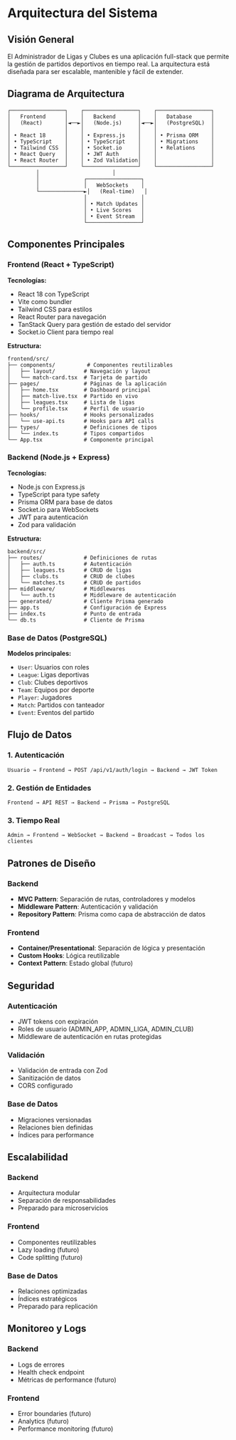 # Arquitectura del Sistema

## Visión General

El Administrador de Ligas y Clubes es una aplicación full-stack que permite la gestión de partidos deportivos en tiempo real. La arquitectura está diseñada para ser escalable, mantenible y fácil de extender.

## Diagrama de Arquitectura

```
┌─────────────────┐    ┌─────────────────┐    ┌─────────────────┐
│   Frontend      │    │   Backend       │    │   Database      │
│   (React)       │◄──►│   (Node.js)     │◄──►│   (PostgreSQL)  │
│                 │    │                 │    │                 │
│ • React 18      │    │ • Express.js    │    │ • Prisma ORM    │
│ • TypeScript    │    │ • TypeScript    │    │ • Migrations    │
│ • Tailwind CSS  │    │ • Socket.io     │    │ • Relations     │
│ • React Query   │    │ • JWT Auth      │    │                 │
│ • React Router  │    │ • Zod Validation│    │                 │
└─────────────────┘    └─────────────────┘    └─────────────────┘
         │                       │
         │              ┌─────────────────┐
         │              │   WebSockets    │
         └──────────────►│   (Real-time)   │
                        │                 │
                        │ • Match Updates │
                        │ • Live Scores   │
                        │ • Event Stream  │
                        └─────────────────┘
```

## Componentes Principales

### Frontend (React + TypeScript)

**Tecnologías:**
- React 18 con TypeScript
- Vite como bundler
- Tailwind CSS para estilos
- React Router para navegación
- TanStack Query para gestión de estado del servidor
- Socket.io Client para tiempo real

**Estructura:**
```
frontend/src/
├── components/          # Componentes reutilizables
│   ├── layout/         # Navegación y layout
│   └── match-card.tsx  # Tarjeta de partido
├── pages/              # Páginas de la aplicación
│   ├── home.tsx        # Dashboard principal
│   ├── match-live.tsx  # Partido en vivo
│   ├── leagues.tsx     # Lista de ligas
│   └── profile.tsx     # Perfil de usuario
├── hooks/              # Hooks personalizados
│   └── use-api.ts      # Hooks para API calls
├── types/              # Definiciones de tipos
│   └── index.ts        # Tipos compartidos
└── App.tsx             # Componente principal
```

### Backend (Node.js + Express)

**Tecnologías:**
- Node.js con Express.js
- TypeScript para type safety
- Prisma ORM para base de datos
- Socket.io para WebSockets
- JWT para autenticación
- Zod para validación

**Estructura:**
```
backend/src/
├── routes/             # Definiciones de rutas
│   ├── auth.ts         # Autenticación
│   ├── leagues.ts      # CRUD de ligas
│   ├── clubs.ts        # CRUD de clubes
│   └── matches.ts      # CRUD de partidos
├── middleware/         # Middlewares
│   └── auth.ts         # Middleware de autenticación
├── generated/          # Cliente Prisma generado
├── app.ts              # Configuración de Express
├── index.ts            # Punto de entrada
└── db.ts               # Cliente de Prisma
```

### Base de Datos (PostgreSQL)

**Modelos principales:**
- `User`: Usuarios con roles
- `League`: Ligas deportivas
- `Club`: Clubes deportivos
- `Team`: Equipos por deporte
- `Player`: Jugadores
- `Match`: Partidos con tanteador
- `Event`: Eventos del partido

## Flujo de Datos

### 1. Autenticación
```
Usuario → Frontend → POST /api/v1/auth/login → Backend → JWT Token
```

### 2. Gestión de Entidades
```
Frontend → API REST → Backend → Prisma → PostgreSQL
```

### 3. Tiempo Real
```
Admin → Frontend → WebSocket → Backend → Broadcast → Todos los clientes
```

## Patrones de Diseño

### Backend
- **MVC Pattern**: Separación de rutas, controladores y modelos
- **Middleware Pattern**: Autenticación y validación
- **Repository Pattern**: Prisma como capa de abstracción de datos

### Frontend
- **Container/Presentational**: Separación de lógica y presentación
- **Custom Hooks**: Lógica reutilizable
- **Context Pattern**: Estado global (futuro)

## Seguridad

### Autenticación
- JWT tokens con expiración
- Roles de usuario (ADMIN_APP, ADMIN_LIGA, ADMIN_CLUB)
- Middleware de autenticación en rutas protegidas

### Validación
- Validación de entrada con Zod
- Sanitización de datos
- CORS configurado

### Base de Datos
- Migraciones versionadas
- Relaciones bien definidas
- Índices para performance

## Escalabilidad

### Backend
- Arquitectura modular
- Separación de responsabilidades
- Preparado para microservicios

### Frontend
- Componentes reutilizables
- Lazy loading (futuro)
- Code splitting (futuro)

### Base de Datos
- Relaciones optimizadas
- Índices estratégicos
- Preparado para replicación

## Monitoreo y Logs

### Backend
- Logs de errores
- Health check endpoint
- Métricas de performance (futuro)

### Frontend
- Error boundaries (futuro)
- Analytics (futuro)
- Performance monitoring (futuro)
